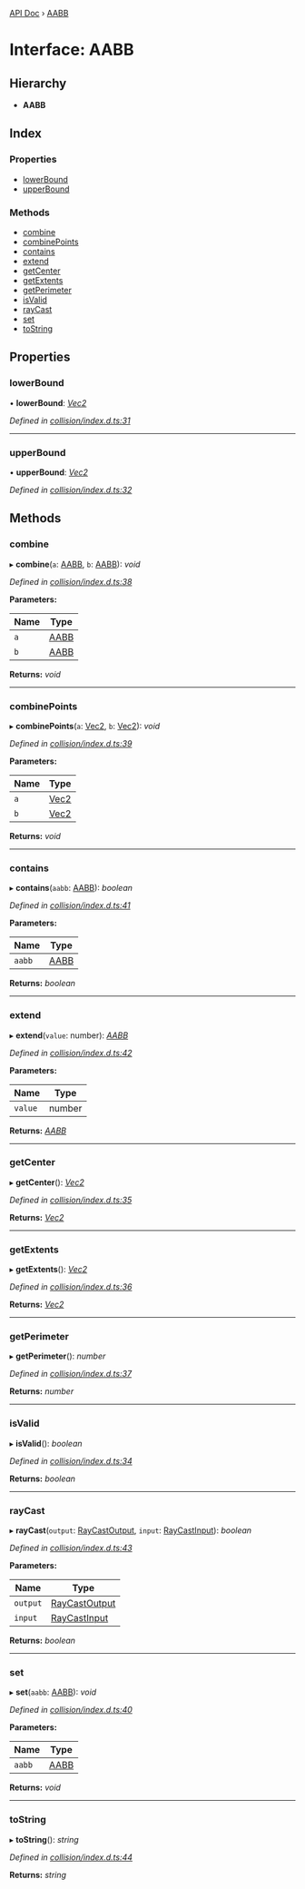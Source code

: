 [API Doc](../README.md) › [AABB](aabb.md)

# Interface: AABB

## Hierarchy

* **AABB**

## Index

### Properties

* [lowerBound](aabb.md#lowerbound)
* [upperBound](aabb.md#upperbound)

### Methods

* [combine](aabb.md#combine)
* [combinePoints](aabb.md#combinepoints)
* [contains](aabb.md#contains)
* [extend](aabb.md#extend)
* [getCenter](aabb.md#getcenter)
* [getExtents](aabb.md#getextents)
* [getPerimeter](aabb.md#getperimeter)
* [isValid](aabb.md#isvalid)
* [rayCast](aabb.md#raycast)
* [set](aabb.md#set)
* [toString](aabb.md#tostring)

## Properties

###  lowerBound

• **lowerBound**: *[Vec2](vec2.md)*

*Defined in [collision/index.d.ts:31](https://github.com/shakiba/planck.js/blob/49dcd19/lib/collision/index.d.ts#L31)*

___

###  upperBound

• **upperBound**: *[Vec2](vec2.md)*

*Defined in [collision/index.d.ts:32](https://github.com/shakiba/planck.js/blob/49dcd19/lib/collision/index.d.ts#L32)*

## Methods

###  combine

▸ **combine**(`a`: [AABB](aabb.md), `b`: [AABB](aabb.md)): *void*

*Defined in [collision/index.d.ts:38](https://github.com/shakiba/planck.js/blob/49dcd19/lib/collision/index.d.ts#L38)*

**Parameters:**

Name | Type |
------ | ------ |
`a` | [AABB](aabb.md) |
`b` | [AABB](aabb.md) |

**Returns:** *void*

___

###  combinePoints

▸ **combinePoints**(`a`: [Vec2](vec2.md), `b`: [Vec2](vec2.md)): *void*

*Defined in [collision/index.d.ts:39](https://github.com/shakiba/planck.js/blob/49dcd19/lib/collision/index.d.ts#L39)*

**Parameters:**

Name | Type |
------ | ------ |
`a` | [Vec2](vec2.md) |
`b` | [Vec2](vec2.md) |

**Returns:** *void*

___

###  contains

▸ **contains**(`aabb`: [AABB](aabb.md)): *boolean*

*Defined in [collision/index.d.ts:41](https://github.com/shakiba/planck.js/blob/49dcd19/lib/collision/index.d.ts#L41)*

**Parameters:**

Name | Type |
------ | ------ |
`aabb` | [AABB](aabb.md) |

**Returns:** *boolean*

___

###  extend

▸ **extend**(`value`: number): *[AABB](aabb.md)*

*Defined in [collision/index.d.ts:42](https://github.com/shakiba/planck.js/blob/49dcd19/lib/collision/index.d.ts#L42)*

**Parameters:**

Name | Type |
------ | ------ |
`value` | number |

**Returns:** *[AABB](aabb.md)*

___

###  getCenter

▸ **getCenter**(): *[Vec2](vec2.md)*

*Defined in [collision/index.d.ts:35](https://github.com/shakiba/planck.js/blob/49dcd19/lib/collision/index.d.ts#L35)*

**Returns:** *[Vec2](vec2.md)*

___

###  getExtents

▸ **getExtents**(): *[Vec2](vec2.md)*

*Defined in [collision/index.d.ts:36](https://github.com/shakiba/planck.js/blob/49dcd19/lib/collision/index.d.ts#L36)*

**Returns:** *[Vec2](vec2.md)*

___

###  getPerimeter

▸ **getPerimeter**(): *number*

*Defined in [collision/index.d.ts:37](https://github.com/shakiba/planck.js/blob/49dcd19/lib/collision/index.d.ts#L37)*

**Returns:** *number*

___

###  isValid

▸ **isValid**(): *boolean*

*Defined in [collision/index.d.ts:34](https://github.com/shakiba/planck.js/blob/49dcd19/lib/collision/index.d.ts#L34)*

**Returns:** *boolean*

___

###  rayCast

▸ **rayCast**(`output`: [RayCastOutput](../README.md#raycastoutput), `input`: [RayCastInput](../README.md#raycastinput)): *boolean*

*Defined in [collision/index.d.ts:43](https://github.com/shakiba/planck.js/blob/49dcd19/lib/collision/index.d.ts#L43)*

**Parameters:**

Name | Type |
------ | ------ |
`output` | [RayCastOutput](../README.md#raycastoutput) |
`input` | [RayCastInput](../README.md#raycastinput) |

**Returns:** *boolean*

___

###  set

▸ **set**(`aabb`: [AABB](aabb.md)): *void*

*Defined in [collision/index.d.ts:40](https://github.com/shakiba/planck.js/blob/49dcd19/lib/collision/index.d.ts#L40)*

**Parameters:**

Name | Type |
------ | ------ |
`aabb` | [AABB](aabb.md) |

**Returns:** *void*

___

###  toString

▸ **toString**(): *string*

*Defined in [collision/index.d.ts:44](https://github.com/shakiba/planck.js/blob/49dcd19/lib/collision/index.d.ts#L44)*

**Returns:** *string*
